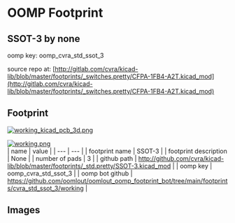 # OOMP Footprint  
## SSOT-3  by none  
  
oomp key: oomp_cvra_std_ssot_3  
  
source repo at: [http://gitlab.com/cvra/kicad-lib/blob/master/footprints/_switches.pretty/CFPA-1FB4-A2T.kicad_mod](http://gitlab.com/cvra/kicad-lib/blob/master/footprints/_switches.pretty/CFPA-1FB4-A2T.kicad_mod)  
## Footprint  
  
[![working_kicad_pcb_3d.png](working_kicad_pcb_3d_600.png)](working_kicad_pcb_3d.png)  
  
[![working.png](working_600.png)](working.png)  
| name | value | 
| --- | --- | 
| footprint name | SSOT-3 | 
| footprint description | None | 
| number of pads | 3 | 
| github path | http://github.com/cvra/kicad-lib/blob/master/footprints/_std.pretty/SSOT-3.kicad_mod | 
| oomp key | oomp_cvra_std_ssot_3 | 
| oomp bot github | https://github.com/oomlout/oomlout_oomp_footprint_bot/tree/main/footprints/cvra_std_ssot_3/working | 
## Images  
